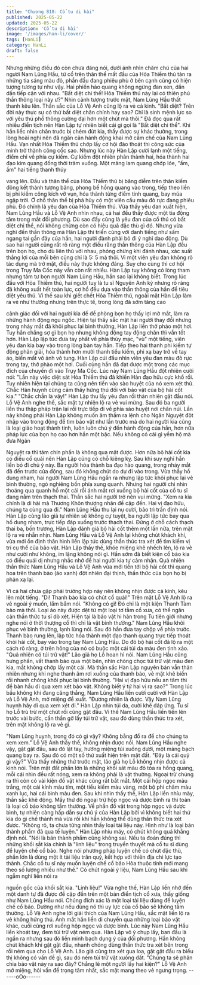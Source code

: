 ```yaml
---
title: "Chương 818: Cổ tu di hài"
published: 2025-05-22
updated: 2025-05-22
description: 'Cổ tu di hài'
image: '/images/han-li/cover/'
tags: [HanLi]
category: HanLi
draft: false
---
```


Nhưng những điều đó còn chưa đáng nói, dưới ánh nhìn chăm
chú của hai người Nam Lũng Hầu, từ cổ trên thân thể mất đầu
của Hỏa Thiềm thú tản ra những tia sáng màu đỏ, phần đầu đang
phiêu phù ở bên cạnh cũng có hiện tượng tương tự như vậy.
Hai phiến hào quang không ngừng đan xen, dần dần tiếp cận với
nhau.
"Bất diệt chi thế! Hỏa Thiềm thú này lại có thiên phú thần thông
loại này ư?" Nhìn cảnh tượng trước mặt, Nam Lũng Hầu thất
thanh kêu lên.
Thần sắc của Lỗ Vệ Anh cũng lộ ra vẻ cả kinh.
"Bất diệt? Trên đời này thực sự có thứ bất diệt chân chính hay
sao? Chỉ là sinh mệnh lực so với yêu thú phổ thông cường đại
hơn một chút mà thôi."
Đã đọc qua rất nhiều điển tịch nên Hàn Lập tự nhiên biết cái gì
gọi là "Bất diệt chi thể". Khi hắn liếc nhìn chân truớc bị chém đứt
kia, thấy được sự khác thường, trong lòng hoài nghi nên đã ngăn
cản hành động khai mở cấm chế của Nam Lũng Hầu.
Vạn nhất Hỏa Thiềm thú chớp lấy cơ hội đào thoát thì công sức
của mình trở thành công cốc sao.
Nhưng lúc này Hàn Lập cười lạnh một tiếng, điểm chỉ về phía cự
kiếm.
Cự kiếm đột nhiên phân thành hai, hóa thành hai đạo kim quang
đồng thời trảm xuống.
Một mảng lam quang chớp lóe, "ầm, ầm" hai tiếng thanh thúy

vang lên.
Đầu và thân thể của Hỏa Thiềm thú bị băng diễm trên thân kiếm
đông kết thành tượng băng, phong bế hồng quang vào trong, tiếp
theo liền bị phi kiếm công kích vỡ vụn, hóa thành từng điểm tinh
quang, bay múa ngập trời.
Ở chỗ thân thể bị phá hủy có một viên cầu màu đỏ rực đang
phiêu phù. Đó chính là yêu đan của Hỏa Thiềm thú.
Vừa thấy yêu đan xuất hiện, Nam Lũng Hầu và Lỗ Vệ Anh nhìn
nhau, cả hai đều thấy được một tia động tâm trong mắt đối
phương.
Dù sao đấy cũng là yêu đan của cổ thú có bất diệt chi thể, nói
không chừng còn có hiệu quả đặc thù gì đó.
Nhưng vừa nghĩ đến thần thông mà Hàn Lập thi triển cùng với
danh tiếng như sấm ngang tai gần đây của hắn, hai người đành
phải bỏ đi ý nghĩ dao động.
Dù sao hai người cũng rất rõ ràng một điều rằng thần thông của
Hàn Lập đều trên bọn họ, cho dù liên thủ với nhau, phỏng chừng
khi đánh nhau, xác suất thắng lợi của mỗi bên cũng chỉ là 5: 5 mà
thôi.
Vì một viên yêu đan không rõ tác dụng mà trở mặt, điều này thực
không đáng.
Suy cho cùng thì cơ hội trong Trụy Ma Cốc này vẫn còn rất nhiều.
Hàn Lập tuy không có lòng tham nhưng tâm tư bọn người Nam
Lũng Hầu, hắn sao lại không biết.
Trong lúc đấu với Hỏa Thiềm thú, hai người tuy là tu sĩ Nguyên
Anh kỳ nhưng rõ ràng đã không xuất hết toàn lực, cơ hồ đều dựa
vào thần thông của hắn để tiêu diệt yêu thú.
Vì thế sau khi giết chết Hỏa Thiềm thú, ngoài mặt Hàn Lập làm ra
vẻ như thường nhưng trên thực tế, trong lòng đã sớm tăng cao

cảnh giác đối với hai người kia để đề phòng bọn họ thấy lợi mờ
mắt, làm ra những hành động ngu ngốc.
Hiện tại thấy sắc mặt hai người thay đổi nhưng trong nháy mắt đã
khôi phục lại bình thường, Hàn Lập liền thở phào một hơi.
Tuy hắn chẳng sợ gì bọn họ nhưng không động tay động chân thì
vẫn tốt hơn.
Hàn Lập lập tức đưa tay phất về phía thủy mạc, "vù" một tiếng,
viên yêu đan kia bay vào trong lòng bàn tay hắn.
Tiếp theo hai thanh phi kiếm tự động phân giải, hóa thành hơn
mười thanh tiểu kiếm, phi xạ bay trở về tay áo, biến mất vô ảnh
vô tung.
Hàn Lập cúi đầu nhìn viên yêu đan màu đỏ rực trong tay, thở
phào một hơi. Cuối cùng hắn đã đạt được một trong các mục đích
của chuyến đi vào Trụy Ma Cốc.
Lúc này Nam Lũng Hầu đột nhiên cười nói:
"Lần này việc diệt sát Hỏa Thiềm thú đã khiến Hàn đạo hữu cực
khổ rồi. Tuy nhiên hiện tại chúng ta cũng nên tiến vào sào huyệt
của nó xem xét thử. Chắc Hàn huynh cũng cảm thấy hứng thú đối
với bảo vật của bộ hài cốt kia."
"Chắc chắn là vậy!" Hàn Lập thu lấy yêu đan rồi thản nhiên gật
đầu nói.
Lỗ Vệ Anh nghe thế, sắc mặt tự nhiên lộ ra vẻ vui mừng.
Sau đó ba người liền thu thập pháp trận lại rồi trực tiếp đi về phía
sào huyệt nơi chân núi.
Lần này không phải Hàn Lập không muốn âm thầm ra lệnh cho
Ngân Nguyệt đột nhập vào trong động để tìm bảo vật như lần
trước mà do hai người kia cũng là loại giảo hoạt thành tinh, luôn
luôn chú ý đến hành động của hắn, hơn nữa pháp lực của bọn họ
cao hơn hắn một bậc. Nếu không có cái gì yểm hộ mà đưa Ngân

Nguyệt ra thì tám chín phần là không qua mặt được. Hơn nữa bộ
hài cốt kia có điều cổ quái nên Hàn Lập cũng có chỗ kiêng kỵ.
Sau khi suy nghĩ hắn liền bỏ đi chủ ý này.
Ba người hóa thành ba đạo hào quang, trong nháy mắt đã đến
trước cửa động, sau đó không chút do dự đi vào trong.
Vừa thấy hồ dung nham, hai người Nam Lũng Hầu ngẩn ra
nhưng lập tức khôi phục lại vẻ bình thường, ngó nghiêng bốn
phía xung quanh.
Nhưng hai người chỉ nhìn thoáng qua quanh hồ một cái rồi ánh
mắt rơi xuống bộ hài cốt của cổ tu sĩ đang nằm trên thạch thai.
Thần sắc hai người trở nên vui mừng.
"Xem ra kia chính là di hài mà Thương Khôn thượng nhân đề cập
đến. Hai vị đạo hữu, chúng ta cùng qua đi." Nam Lũng Hầu thu lại
nụ cười, bảo trì trấn định nói.
Hàn Lập cùng lão giả tự nhiên sẽ không cự tuyệt, ba người lập
tức bay qua hồ dung nham, trực tiếp đáp xuống trước thạch thai.
Đứng ở chỗ cách thạch thai ba, bốn trương, Hàn Lập đánh giá bộ
hài cốt thêm một lần nữa, trên mặt lộ ra vẻ nhẫn nhịn.
Nam Lũng Hầu và Lỗ Vệ Anh lại không chút khách khí, vừa mới
ổn định thân hình liền lập tức dùng thần thức tra xét để tìm kiếm
vị trí cụ thể của bảo vật.
Hàn Lập thấy thế, khóe miệng khẽ nhếch lên, lộ ra vẻ như cười
như không, im lặng không nói gì.
Hắn sớm đã biết kiện cổ bào kia có điều quái dị nhưng nhắc nhở
để hai người kia tự cảm nhận.
Quả nhiên thần thức Nam Lũng Hầu và Lỗ Vệ Anh vừa mới tiến
tới bộ hài cốt thì quang hoa trên thanh bào (áo xanh) đột nhiên
đại thịnh, thần thức của bọn họ bị phản xạ lại.

Vì cả hai chưa gặp phải trường hợp này nên không nhịn được cả
kinh, kêu lên một tiếng.
"Di! Thanh bào kia có chút cổ quái!" Trên mặt Lỗ Vệ Anh lộ ra vẻ
ngoài ý muốn, lẩm bẩm nói.
"Không có gì! Đó chỉ là một kiện Thanh Tàm bào mà thôi. Loại áo
này được dệt từ một loại tơ tằm cổ xưa, có thể ngăn cản thần thức
tu sĩ dò xét. Hiện tại là bảo vật hi hãn trong Tu tiên giới nhưng
nghe nói ở thời thượng cổ thì chỉ là vật bình thường." Nam Lũng
Hầu khôi phục vẻ bình thường, lạnh lùng nói. Sau đó hắn đưa tay
chộp về phía trước.
Thanh bào rung lên, lập tức hóa thành một đạo thanh quang trực
tiếp thoát khỏi hài cốt, bay vào trong tay Nam Lũng Hầu.
Do đó bộ hài cốt đã lộ ra một cách rõ ràng, ở trên hông của nó có
buộc một cái túi da màu đen tinh xảo.
"Quả nhiên có túi trữ vật!" Lão giả họ Lỗ hoan hỉ nói. Nam Lũng
Hầu cũng hưng phấn, vất thanh bào qua một bên, nhìn chòng
chọc túi trữ vật màu đen kia, mắt không chớp lấy một cái.
Mà thần sắc Hàn Lập nguyên bản vẫn thản nhiên nhưng khi nghe
thanh âm rơi xuống của thanh bào, vẻ mặt khẽ biến rồi nhanh
chóng khôi phục lại bình thường.
"Hai vị đạo hữu nếu an tâm thì để bản hầu đi qua xem xét bảo
vật. Không biết ý tứ hai vị ra sao?" Trong lúc bầu không khí đang
căng thẳng, Nam Lũng Hầu liền cười cười với Hàn Lập và Lỗ Vệ
Anh, mở miệng đề xuất.
"Đương nhiên là được. Vậy Nam Lũng huynh hãy đi qua xem xét
đi." Hàn Lập nhìn túi da, cười khẽ đáp ứng.
Tu sĩ họ Lỗ trù trừ một chút rồi cũng gật đầu.
Vì thế Nam Lũng Hầu liền tiến lên trước vài bước, cẩn thẩn gỡ lấy
túi trữ vật, sau đó dùng thần thức tra xét, trên mặt không lộ ra vẻ
gì.

"Nam Lũng huynh, trong đó có gì vậy? Không bằng đổ ra để cho
chúng ta xem xem." Lỗ Vệ Anh thấy thế, không nhịn được nói.
Nam Lũng Hầu nghe vậy, gật gật đầu, sau đó lật tay, hướng
miệng túi xuống dưới, một mảng bạch quang bay ra.
Sau đó có một số thứ xuất hiện trên mặt đất.
"Đây là cái quỷ gì vậy?" Vừa thấy những thứ trước mặt, lão giả họ
Lỗ không nhịn được cả kinh nói.
Trên mặt đất phần lớn là những khối sát màu đỏ tỏa ra hồng
quang, mỗi cái nhìn đều rất nóng, xem ra không phải là vật
thường. Ngoại trừ chúng ra thì còn có vài kiện đồ vật khác cũng
rất bắt mắt.
Một cái hộp ngọc màu trắng, một cái kính màu tím, một tiểu kiếm
màu vàng, một bộ phi châm màu xanh lục, hai cái bình màu đen.
Sau khi nhìn thấy thế, Hàn Lập liền nhíu mày, thần sắc khẽ động.
Mấy thứ đó ngoại trừ hộp ngọc và dược bình ra thì toàn là loại cổ
bảo không tầm thường.
Về phần đồ vật trong hộp ngọc và dược bình, tự nhiên càng hấp
dẫn sự chú ý của Hàn Lập bởi vì không biết hai thứ kia do gì chế
thành mà vừa rồi khi hắn không thể dùng thần thức tra xét được.
"Không rõ, ta chưa từng nhìn thấy loại tài liệu này. Hình như là
loại bán thành phẩm đã qua tế luyện." Hàn Lập nhíu máy, có chút
không quá khẳng định nói.
"Nói là bán thành phẩm cũng không sai. Nếu ta đoán đúng thì
những khối sắt kia chính là "linh liệu" trong truyền thuyết mà cổ tu
sĩ dùng để luyện chế cổ bảo. Nghe nói phương pháp luyện chế có
chút đặc thù, phần lớn là dùng một ít tài liệu trân quý, kết hợp với
thiên địa chi lực tạo thành. Chắc cổ tu sĩ này muốn luyện chế cổ
bảo Hỏa thuộc tính mới mang theo số lượng nhiều như thế." Có
chút ngoài ý liệu, Nam Lũng Hầu sau khi ngẫm nghĩ liền nói ra

nguồn gốc của khối sắt kia.
"Linh liệu!"
Vừa nghe thế, Hàn Lập liền nhớ đến một danh tự đã được đề cập
đến trên một bản điển tịch cổ xưa, thấy giống như Nam Lũng Hầu
nói. Chúng đích xác là một loại tài liệu dùng để luyện chế cổ bảo.
Dường như nếu dùng nó thì uy lực của cổ bảo sẽ không tầm
thường.
Lỗ Vệ Anh nghe lời giải thích của Nam Lũng Hầu, sắc mặt liền lộ
ra vẻ không hứng thú. Ánh mắt hắn liền di chuyển qua những loại
bảo vật khác, cuối cùng rơi xuống hộp ngọc và dược bình.
Lúc này Nam Lũng Hầu liền khoát tay, đem túi trữ vật ném qua.
Hàn Lập vô ý chụp lấy, ban đầu là ngẩn ra nhưng sau đó liền
minh bạch dụng ý của đối phương. Hắn không chút khách khí gật
gật đầu, nhanh chóng dùng thần thức tra xét bên trong rồi ném
qua cho Lỗ Vệ Anh.
Lão giả cũng tra xét qua loa, gật gật đầu ra biểu thị không có vấn
đề gì, sau đó ném túi trữ vật xuống đất.
"Chúng ta sẽ phân chia bảo vật này ra sao đây? Chẳng lẽ một
người lấy hai kiện?" Lỗ Vệ Anh mở miệng, hỏi vấn đề trọng tâm
nhất, sắc mặt mang theo vẻ ngưng trọng.
------oOo------
